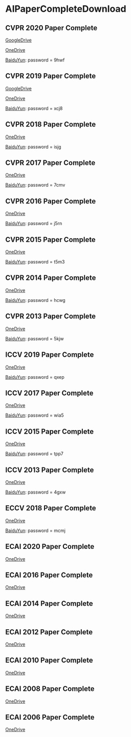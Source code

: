 # AIPaperCompleteDownload

## CVPR 2020 Paper Complete
[GoogleDrive](https://drive.google.com/file/d/1hilCYDMMePccnW1TMdZR2SG4q6jYplsf/view?usp=sharing)

[OneDrive](https://1drv.ms/u/s!AgmDIEfscAJwi4BR6WkjtdU_IpJJPQ?e=ItNAfY)

[BaiduYun](https://pan.baidu.com/s/1Wx11PbQ9ujBdanCCTAF7zQ): password = 9hwf

## CVPR 2019 Paper Complete
[GoogleDrive](https://drive.google.com/file/d/1uAspzkZUTkuxKsVthL_DZ3sLWRT-5brX/view?usp=sharing)

[OneDrive](https://1drv.ms/u/s!AgmDIEfscAJwi4BSIxj76bQdAXLglA?e=2LXRkY)

[BaiduYun](https://pan.baidu.com/s/1NPILnEdZXafB7sjpL4ZHLg): password = xcj8 

## CVPR 2018 Paper Complete
[OneDrive](https://1drv.ms/u/s!AgmDIEfscAJwi4BP2ZAOv3co4mGsQg?e=9WmThH)

[BaiduYun](https://pan.baidu.com/s/1ubiUtkcMiVu1AY7wdwUiNg): password = isjg 

## CVPR 2017 Paper Complete
[OneDrive](https://1drv.ms/u/s!AgmDIEfscAJwi4BQ2Mc1VJWnBtSLnQ?e=PB9fPn)

[BaiduYun](https://pan.baidu.com/s/1yec4-gGcJ-DJ4n1TDx1HQQ): password = 7cmv

## CVPR 2016 Paper Complete
[OneDrive](https://1drv.ms/u/s!AgmDIEfscAJwi4Bb2r_DzoY33CApLw?e=CScwpk)

[BaiduYun](https://pan.baidu.com/s/1n-BKVHUH0j4lBHcouRChIg): password = j5rn

## CVPR 2015 Paper Complete
[OneDrive](https://1drv.ms/u/s!AgmDIEfscAJwi4BepcH0Pl7x7mRc9g?e=RxCefb)

[BaiduYun](https://pan.baidu.com/s/1xvSJ4M9rSl8rW2ymkQ8kdw): password = t5m3

## CVPR 2014 Paper Complete
[OneDrive](https://1drv.ms/u/s!AgmDIEfscAJwi4BfaR7U_bnljb9pFg?e=fVTga3)

[BaiduYun](https://pan.baidu.com/s/1Wb9UjIdQOr4oJtNGpNWSxw): password = hcwg

## CVPR 2013 Paper Complete
[OneDrive](https://1drv.ms/u/s!AgmDIEfscAJwi4BXYK3Y7kW1ukyIrQ?e=TJHCLf)

[BaiduYun](https://pan.baidu.com/s/19IF8khDpXvdlY1rpLGCSoA): password = 5kjw

## ICCV 2019 Paper Complete
[OneDrive](https://1drv.ms/u/s!AgmDIEfscAJwi4BW5mtz_HjGmrsjuA?e=ptyfE0)

[BaiduYun](https://pan.baidu.com/s/1RVoQL3hyQYVEIw86eMZRIQ): password = qxep

## ICCV 2017 Paper Complete
[OneDrive](https://1drv.ms/u/s!AgmDIEfscAJwi4BZGGksKAV-mwPLsw?e=Fxhq9X)

[BaiduYun](https://pan.baidu.com/s/1qo0LQvtW9wJPBXjhSc5pCg): password = wia5

## ICCV 2015 Paper Complete
[OneDrive](https://1drv.ms/u/s!AgmDIEfscAJwi4Bc6Q365UUusK7fYg?e=bcgsow)

[BaiduYun](https://pan.baidu.com/s/1HS988aRpLwDqETezKOPqKg): password = tpp7

## ICCV 2013 Paper Complete
[OneDrive](https://1drv.ms/u/s!AgmDIEfscAJwi4BaosGHdUD3q8M7tg?e=DrhnOC)

[BaiduYun](https://pan.baidu.com/s/1KLQKLBiDaqRZpsR6MuYMPQ): password = 4gxw

## ECCV 2018 Paper Complete
[OneDrive](https://1drv.ms/u/s!AgmDIEfscAJwi4BdZsL4xG_fnXoISw?e=a5pGHf)

[BaiduYun](https://pan.baidu.com/s/1FOS4YCPc37aBkFKSK64_-w): password = mcmj 

## ECAI 2020 Paper Complete
[OneDrive](https://1drv.ms/b/s!AgmDIEfscAJwi4Bmn0-it7RbzlpGyQ?e=j9dlb3)

## ECAI 2016 Paper Complete
[OneDrive](https://1drv.ms/b/s!AgmDIEfscAJwi4BkZtR3qYowIQy8TA?e=ntIg6T)

## ECAI 2014 Paper Complete
[OneDrive](https://1drv.ms/b/s!AgmDIEfscAJwi4Bl5wL8zeGaZwUAcA?e=QetLfa)

## ECAI 2012 Paper Complete
[OneDrive](https://1drv.ms/b/s!AgmDIEfscAJwi4BipB82aSf4zpjLsg?e=GdT9oq)

## ECAI 2010 Paper Complete
[OneDrive](https://1drv.ms/b/s!AgmDIEfscAJwi4Bj2TIAUdvIrLulMw?e=hIMFJ9)

## ECAI 2008 Paper Complete
[OneDrive](https://1drv.ms/b/s!AgmDIEfscAJwi4Bgv0y4uRIta2h_iA?e=fCKXhH)

## ECAI 2006 Paper Complete
[OneDrive](https://1drv.ms/b/s!AgmDIEfscAJwi4BhilnOjfFWXUUZVw?e=9gHrU5)
